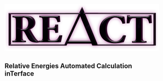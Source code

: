 # ![Adjusting --ntasks](figures/REACT_logo.png)
## Relative Energies Automated Calculation inTerface
